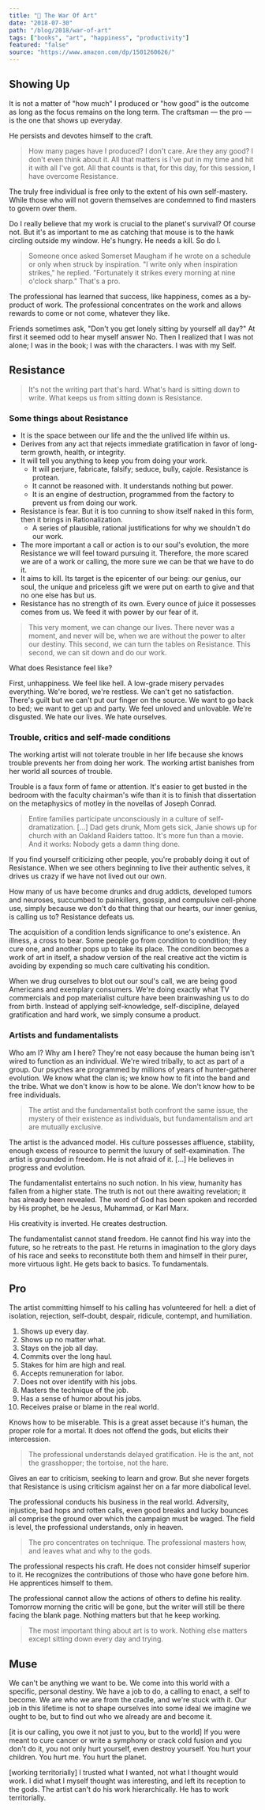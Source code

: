 ```yaml
---
title: "📖 The War Of Art"
date: "2018-07-30"
path: "/blog/2018/war-of-art"
tags: ["books", "art", "happiness", "productivity"]
featured: "false"
source: "https://www.amazon.com/dp/1501260626/"
---
```


## Showing Up
It is not a matter of "how much" I produced or "how good" is the outcome as long as the focus remains on the long term. The craftsman — the pro — is the one that shows up everyday.

He persists and devotes himself to the craft.

> How many pages have I produced? I don't care. Are they any good? I don't even think about it. All that matters is I've put in my time and hit it with all I've got. All that counts is that, for this day, for this session, I have overcome Resistance.

The truly free individual is free only to the extent of his own self-mastery. While those who will not govern themselves are condemned to find masters to govern over them.

Do I really believe that my work is crucial to the planet's survival? Of course not. But it's as important to me as catching that mouse is to the hawk circling outside my window. He's hungry. He needs a kill. So do I.

> Someone once asked Somerset Maugham if he wrote on a schedule or only when struck by inspiration. "I write only when inspiration strikes," he replied. "Fortunately it strikes every morning at nine o'clock sharp." That's a pro.

The professional has learned that success, like happiness, comes as a by-product of work. The professional concentrates on the work and allows rewards to come or not come, whatever they like.

Friends sometimes ask, "Don't you get lonely sitting by yourself all day?" At first it seemed odd to hear myself answer No. Then I realized that I was not alone; I was in the book; I was with the characters. I was with my Self.


## Resistance
> It's not the writing part that's hard. What's hard is sitting down to write. What keeps us from sitting down is Resistance.

### Some things about Resistance
* It is the space between our life and the the unlived life within us.
* Derives from any act that rejects immediate gratification in favor of long-term growth, health, or integrity.
* It will tell you anything to keep you from doing your work.
  * It will perjure, fabricate, falsify; seduce, bully, cajole. Resistance is protean.
  * It cannot be reasoned with. It understands nothing but power.
  * It is an engine of destruction, programmed from the factory to prevent us from doing our work.
* Resistance is fear. But it is too cunning to show itself naked in this form, then it brings in Rationalization.
  * A series of plausible, rational justifications for why we shouldn't do our work.
* The more important a call or action is to our soul's evolution, the more Resistance we will feel toward pursuing it. Therefore, the more scared we are of a work or calling, the more sure we can be that we have to do it.
* It aims to kill. Its target is the epicenter of our being: our genius, our soul, the unique and priceless gift we were put on earth to give and that no one else has but us.
* Resistance has no strength of its own. Every ounce of juice it possesses comes from us. We feed it with power by our fear of it.

> This very moment, we can change our lives. There never was a moment, and never will be, when we are without the power to alter our destiny. This second, we can turn the tables on Resistance. This second, we can sit down and do our work.

What does Resistance feel like?

First, unhappiness. We feel like hell. A low-grade misery pervades everything. We're bored, we're restless. We can't get no satisfaction. There's guilt but we can't put our finger on the source. We want to go back to bed; we want to get up and party. We feel unloved and unlovable. We're disgusted. We hate our lives. We hate ourselves.

### Trouble, critics and self-made conditions
The working artist will not tolerate trouble in her life because she knows trouble prevents her from doing her work. The working artist banishes from her world all sources of trouble.

Trouble is a faux form of fame or attention. It's easier to get busted in the bedroom with the faculty chairman's wife than it is to finish that dissertation on the metaphysics of motley in the novellas of Joseph Conrad.

> Entire families participate unconsciously in a culture of self-dramatization. […] Dad gets drunk, Mom gets sick, Janie shows up for church with an Oakland Raiders tattoo. It's more fun than a movie. And it works: Nobody gets a damn thing done.

If you find yourself criticizing other people, you're probably doing it out of Resistance. When we see others beginning to live their authentic selves, it drives us crazy if we have not lived out our own.

How many of us have become drunks and drug addicts, developed tumors and neuroses, succumbed to painkillers, gossip, and compulsive cell-phone use, simply because we don't do that thing that our hearts, our inner genius, is calling us to? Resistance defeats us.

The acquisition of a condition lends significance to one's existence. An illness, a cross to bear. Some people go from condition to condition; they cure one, and another pops up to take its place. The condition becomes a work of art in itself, a shadow version of the real creative act the victim is avoiding by expending so much care cultivating his condition.

When we drug ourselves to blot out our soul's call, we are being good Americans and exemplary consumers. We're doing exactly what TV commercials and pop materialist culture have been brainwashing us to do from birth. Instead of applying self-knowledge, self-discipline, delayed gratification and hard work, we simply consume a product.

### Artists and fundamentalists
Who am I? Why am I here? They're not easy because the human being isn't wired to function as an individual. We're wired tribally, to act as part of a group. Our psyches are programmed by millions of years of hunter-gatherer evolution. We know what the clan is; we know how to fit into the band and the tribe. What we don't know is how to be alone. We don't know how to be free individuals.

> The artist and the fundamentalist both confront the same issue, the mystery of their existence as individuals, but fundamentalism and art are mutually exclusive.

The artist is the advanced model. His culture possesses affluence, stability, enough excess of resource to permit the luxury of self-examination. The artist is grounded in freedom. He is not afraid of it. […] He believes in progress and evolution.

The fundamentalist entertains no such notion. In his view, humanity has fallen from a higher state. The truth is not out there awaiting revelation; it has already been revealed. The word of God has been spoken and recorded by His prophet, be he Jesus, Muhammad, or Karl Marx.

His creativity is inverted. He creates destruction.

The fundamentalist cannot stand freedom. He cannot find his way into the future, so he retreats to the past. He returns in imagination to the glory days of his race and seeks to reconstitute both them and himself in their purer, more virtuous light. He gets back to basics. To fundamentals.


## Pro
The artist committing himself to his calling has volunteered for hell: a diet of isolation, rejection, self-doubt, despair, ridicule, contempt, and humiliation.

1. Shows up every day.
2. Shows up no matter what.
3. Stays on the job all day.
4. Commits over the long haul.
5. Stakes for him are high and real.
6. Accepts remuneration for labor.
7. Does not over identify with his jobs.
8. Masters the technique of the job.
9. Has a sense of humor about his jobs.
10. Receives praise or blame in the real world.

Knows how to be miserable. This is a great asset because it's human, the proper role for a mortal. It does not offend the gods, but elicits their intercession.

> The professional understands delayed gratification. He is the ant, not the grasshopper; the tortoise, not the hare.

Gives an ear to criticism, seeking to learn and grow. But she never forgets that Resistance is using criticism against her on a far more diabolical level.

The professional conducts his business in the real world. Adversity, injustice, bad hops and rotten calls, even good breaks and lucky bounces all comprise the ground over which the campaign must be waged. The field is level, the professional understands, only in heaven.

> The pro concentrates on technique. The professional masters how, and leaves what and why to the gods.

The professional respects his craft. He does not consider himself superior to it. He recognizes the contributions of those who have gone before him. He apprentices himself to them.

The professional cannot allow the actions of others to define his reality. Tomorrow morning the critic will be gone, but the writer will still be there facing the blank page. Nothing matters but that he keep working.

> The most important thing about art is to work. Nothing else matters except sitting down every day and trying.


## Muse
We can't be anything we want to be. We come into this world with a specific, personal destiny. We have a job to do, a calling to enact, a self to become. We are who we are from the cradle, and we're stuck with it. Our job in this lifetime is not to shape ourselves into some ideal we imagine we ought to be, but to find out who we already are and become it.

[it is our calling, you owe it not just to you, but to the world] If you were meant to cure cancer or write a symphony or crack cold fusion and you don't do it, you not only hurt yourself, even destroy yourself. You hurt your children. You hurt me. You hurt the planet.

[working territorially] I trusted what I wanted, not what I thought would work. I did what I myself thought was interesting, and left its reception to the gods. The artist can't do his work hierarchically. He has to work territorially.